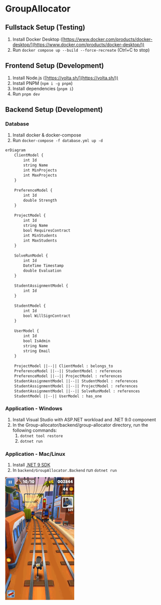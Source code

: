 # GroupAllocator

## Fullstack Setup (Testing)

1. Install Docker Desktop ([https://www.docker.com/products/docker-desktop/](https://www.docker.com/products/docker-desktop/))
2. Run `docker compose up --build --force-recreate` (Ctrl+C to stop)

## Frontend Setup (Development)

1. Install Node.js ([https://volta.sh/](https://volta.sh/))
2. Install PNPM (`npm i -g pnpm`)
3. Install dependencies (`pnpm i`)
4. Run `pnpm dev`

## Backend Setup (Development)

### Database

1. Install docker & docker-compose
1. Run `docker-compose -f database.yml up -d`

```mermaid
erDiagram
    ClientModel {
        int Id
        string Name
        int MinProjects
        int MaxProjects
    }
    
    PreferenceModel {
        int Id
        double Strength
    }
    
    ProjectModel {
        int Id
        string Name
        bool RequiresContract
        int MinStudents
        int MaxStudents
    }
    
    SolveRunModel {
        int Id
        DateTime Timestamp
        double Evaluation
    }
    
    StudentAssignmentModel {
        int Id
    }
    
    StudentModel {
        int Id
        bool WillSignContract
    }
    
    UserModel {
        int Id
        bool IsAdmin
        string Name
        string Email
    }
    
    ProjectModel ||--|| ClientModel : belongs_to
    PreferenceModel ||--|| StudentModel : references
    PreferenceModel ||--|| ProjectModel : references
    StudentAssignmentModel ||--|| StudentModel : references
    StudentAssignmentModel ||--|| ProjectModel : references
    StudentAssignmentModel ||--|| SolveRunModel : references
    StudentModel ||--|| UserModel : has_one
```

### Application - Windows

1. Install Visual Studio with ASP.NET workload and .NET 9.0 component
2. In the Group-allocator/backend/group-allocator directory, run the following commands:
   1. `dotnet tool restore` 
   2. `dotnet run`

### Application - Mac/Linux

1. Install [.NET 9 SDK](https://dotnet.microsoft.com/en-us/download/dotnet/9.0)
1. In `backend/GroupAllocator.Backend` run `dotnet run`

![Cool GIF](readme-images/help.gif)
